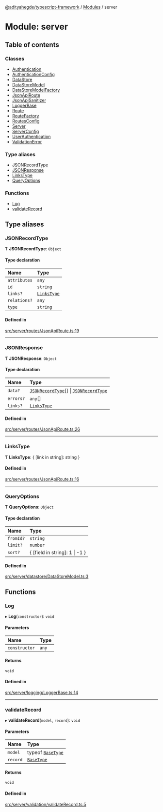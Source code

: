 [@adityahegde/typescript-framework](../README.md) / [Modules](../modules.md) / server

# Module: server

## Table of contents

### Classes

- [Authentication](../classes/server.Authentication.md)
- [AuthenticationConfig](../classes/server.AuthenticationConfig.md)
- [DataStore](../classes/server.DataStore.md)
- [DataStoreModel](../classes/server.DataStoreModel.md)
- [DataStoreModelFactory](../classes/server.DataStoreModelFactory.md)
- [JsonApiRoute](../classes/server.JsonApiRoute.md)
- [JsonApiSanitizer](../classes/server.JsonApiSanitizer.md)
- [LoggerBase](../classes/server.LoggerBase.md)
- [Route](../classes/server.Route.md)
- [RouteFactory](../classes/server.RouteFactory.md)
- [RoutesConfig](../classes/server.RoutesConfig.md)
- [Server](../classes/server.Server.md)
- [ServerConfig](../classes/server.ServerConfig.md)
- [UserAuthentication](../classes/server.UserAuthentication.md)
- [ValidationError](../classes/server.ValidationError.md)

### Type aliases

- [JSONRecordType](server.md#jsonrecordtype)
- [JSONResponse](server.md#jsonresponse)
- [LinksType](server.md#linkstype)
- [QueryOptions](server.md#queryoptions)

### Functions

- [Log](server.md#log)
- [validateRecord](server.md#validaterecord)

## Type aliases

### JSONRecordType

Ƭ **JSONRecordType**: `Object`

#### Type declaration

| Name | Type |
| :------ | :------ |
| `attributes` | `any` |
| `id` | `string` |
| `links?` | [`LinksType`](server.md#linkstype) |
| `relations?` | `any` |
| `type` | `string` |

#### Defined in

[src/server/routes/JsonApiRoute.ts:19](https://github.com/AdityaHegde/typescript-framework/blob/7ced1c3/src/server/routes/JsonApiRoute.ts#L19)

___

### JSONResponse

Ƭ **JSONResponse**: `Object`

#### Type declaration

| Name | Type |
| :------ | :------ |
| `data?` | [`JSONRecordType`](server.md#jsonrecordtype)[] \| [`JSONRecordType`](server.md#jsonrecordtype) |
| `errors?` | `any`[] |
| `links?` | [`LinksType`](server.md#linkstype) |

#### Defined in

[src/server/routes/JsonApiRoute.ts:26](https://github.com/AdityaHegde/typescript-framework/blob/7ced1c3/src/server/routes/JsonApiRoute.ts#L26)

___

### LinksType

Ƭ **LinksType**: { [link in string]: string }

#### Defined in

[src/server/routes/JsonApiRoute.ts:16](https://github.com/AdityaHegde/typescript-framework/blob/7ced1c3/src/server/routes/JsonApiRoute.ts#L16)

___

### QueryOptions

Ƭ **QueryOptions**: `Object`

#### Type declaration

| Name | Type |
| :------ | :------ |
| `fromId?` | `string` |
| `limit?` | `number` |
| `sort?` | { [field in string]: 1 \| -1 } |

#### Defined in

[src/server/datastore/DataStoreModel.ts:3](https://github.com/AdityaHegde/typescript-framework/blob/7ced1c3/src/server/datastore/DataStoreModel.ts#L3)

## Functions

### Log

▸ **Log**(`constructor`): `void`

#### Parameters

| Name | Type |
| :------ | :------ |
| `constructor` | `any` |

#### Returns

`void`

#### Defined in

[src/server/logging/LoggerBase.ts:14](https://github.com/AdityaHegde/typescript-framework/blob/7ced1c3/src/server/logging/LoggerBase.ts#L14)

___

### validateRecord

▸ **validateRecord**(`model`, `record`): `void`

#### Parameters

| Name | Type |
| :------ | :------ |
| `model` | typeof [`BaseType`](../classes/models.BaseType.md) |
| `record` | [`BaseType`](../classes/models.BaseType.md) |

#### Returns

`void`

#### Defined in

[src/server/validation/validateRecord.ts:5](https://github.com/AdityaHegde/typescript-framework/blob/7ced1c3/src/server/validation/validateRecord.ts#L5)
